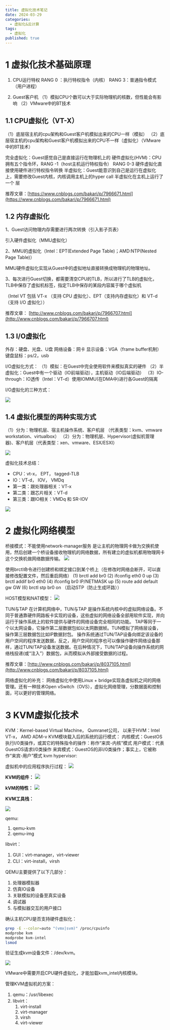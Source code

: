 ```yaml
---
title: 虚拟化技术笔记
date: 2024-03-29
categories:
  - 虚拟化&云计算
tags:
  - 虚拟化
published: true
---
```


# 1 虚拟化技术基础原理

1. CPU运行特权
RANG 0 ：执行特权指令（内核）
RANG 3：普通指令模式（用户进程）

2. Guest客户机
（1）模拟CPU个数可以大于实际物理机的核数，但性能会有影响
（2）VMware中的BT技术

## 1.1 CPU虚拟化（VT-X）

（1）底层宿主机的cpu架构和Guest客户机模拟出来的CPU一样（模拟）
（2）底层宿主机的cpu架构和Guest客户机模拟出来的CPU不一样（虚拟化）（VMware中的BT技术）

完全虚拟化：Guest感觉自己是直接运行在物理机上的
硬件虚拟化(HVM)：CPU拥有五个指令环，RANG -1（host主机运行特权指令） RANG 0-3
硬件虚拟化直接使用硬件进行特权指令转换
半虚拟化：Guest能意识到自己是运行在虚拟化上，需要修改Guest内核，内核调用主机上的hyper call
半虚拟化在主机上运行了一个 层

推荐文章：[https://www.cnblogs.com/bakari/p/7966671.html](https://www.cnblogs.com/bakari/p/7966671.html)

## 1.2 内存虚拟化
1、Guest访问物理内存需要进行两次转换（引入影子页表）

引入硬件虚拟化（MMU虚拟化）

2、MMU的虚拟化（Intel：EPT(Extended Page Table)；AMD:NTP(Nested Page Table)）

MMU硬件虚拟化实现从Guest中的虚拟地址直接转换成物理机的物理地址。

3、每次进行Guest切换，都需要清空CPU的TLB，所以进行了TLB的虚拟化，TLB中保存了虚拟机标签，指定TLB中保存的某段内容属于哪个虚拟机

（Intel VT 包括 VT-x （支持 CPU 虚拟化）、EPT（支持内存虚拟化）和 VT-d（支持 I/O 虚拟化））

推荐文章： [http://www.cnblogs.com/bakari/p/7966707.html](http://www.cnblogs.com/bakari/p/7966707.html)
## 1.3 I/O虚拟化
外存：硬盘、光盘、U盘
网络设备：网卡
显示设备：VGA（frame buffer机制）
键盘鼠标：ps/2，usb

I/O虚拟化方式：
（1）模拟：在Guest中完全使用软件来模拟真实的硬件
（2）半虚拟化：Guest中有一个驱动（IO前端驱动），主机驱动（IO后端驱动）
（3）IO-through：IO透传（Intel：VT-d）使用IOMMU(在DMA中)进行各Guest的隔离

I/O虚拟化的三种方式：

![](https://raw.githubusercontent.com/BaihlUp/Figurebed/master/2024/20240329162334.png)

## 1.4 虚拟化模型的两种实现方式
（1）分为：物理机层、宿主机操作系统、客户机层 （代表类型：kvm、vmware workstation、virtualbox）
（2）分为：物理机层、Hypervisor(虚拟机管理器)、客户机层（代表类型：xen、vmware、ESX/ESXI）

![](https://raw.githubusercontent.com/BaihlUp/Figurebed/master/2024/20240329162503.png)

虚拟化技术总结：
- CPU：vt-x， EPT， tagged-TLB
- IO：VT-d， IOV， VMDq
- 第一类：跟处理器相关：VT-x
- 第二类：跟芯片相关：VT-d
- 第三类：跟IO相关：VMDq 和 SR-IOV

![](https://raw.githubusercontent.com/BaihlUp/Figurebed/master/2024/20240329162559.png)

# 2 虚拟化网络模型
桥接模式：不能使用network-manager服务
是让主机的物理网卡做为交换机使用，然后创建一个桥设备接收物理机的网络数据，所有建立的虚拟机都用物理网卡这个交换机做网络数据传输。
![](https://raw.githubusercontent.com/BaihlUp/Figurebed/master/2024/20240329162705.png)

使用brctl命令进行创建桥和绑定接口到某个桥上（在修改时网络会断开，可以直接修改配置文件，然后重启网络）
(1) brctl add br0
(2) ifconfig eth0 0 up
(3) brctl addif br0 eth0
(4) ifconfig br0 IP/NETMASK up
(5) route add default gw GW
(6) brctl stp br0 on （启动STP（防止生成环路））

HOST模型和NAT模型：
![](https://raw.githubusercontent.com/BaihlUp/Figurebed/master/2024/20240329162738.png)

TUN与TAP
在计算机网络中，TUN与TAP 是操作系统内核中的虚拟网络设备。不同于普通靠硬件网路板卡实现的设备，这些虚拟的网络设备全部用软件实现，并向运行于操作系统上的软件提供与硬件的网络设备完全相同的功能。
TAP等同于一个以太网设备，它操作第二层数据包如以太网数据帧。TUN模拟了网络层设备，操作第三层数据包比如IP数据封包。
操作系统通过TUN/TAP设备向绑定该设备的用户空间的程序发送数据，反之，用户空间的程序也可以像操作硬件网络设备那样，通过TUN/TAP设备发送数据。在后种情况下，TUN/TAP设备向操作系统的网络栈投递(或“注入”）数据包，从而模拟从外部接受数据的过程。

推荐文章：[http://www.cnblogs.com/bakari/p/8037105.html](http://www.cnblogs.com/bakari/p/8037105.html)

网络虚拟化的补充：
网络虚拟化中使用Linux + bridge实现各虚拟机之间的网络管理。还有一种技术Open vSwitch（OVS），虚拟化网络管理，分数据面和控制面，可以更好的管理网络。

# 3 KVM虚拟化技术
KVM：Kernel-based Virtual Machine， Qumranet公司， 以来于HVM：Intel VT-x， AMD ADM-v
KVM模块载入后的系统的运行模式：
内核模式：GuestOS执行I/0类操作，或其它的特殊指令的操作：称作“来宾-内核”模式
用户模式：代表GuestOS请求I/0类操作
来宾模式：GuestOS的非I/0类操作；事实上，它被称作“来宾-用户”模式
kvm hypervisor:

虚拟机中的应用程序执行过程：
![](https://raw.githubusercontent.com/BaihlUp/Figurebed/master/2024/20240329163053.png)

**KVM的组件：**
![](https://raw.githubusercontent.com/BaihlUp/Figurebed/master/2024/20240329163301.png)

**kVM的特性：**
![](https://raw.githubusercontent.com/BaihlUp/Figurebed/master/2024/20240329163334.png)

**KVM工具栈：**

![](https://raw.githubusercontent.com/BaihlUp/Figurebed/master/2024/20240329163346.png)

qemu:
1. qemu-kvm
2. qemu-img

libvirt：
1. GUI：virt-manager，virt-viewer
2. CLI：virt-install，virsh

QEMU主要提供了以下几部分：
1. 处理器模拟器
2. 仿真IO设备
3. 关联模拟的设备至真实设备
4. 调试器
5. 与模拟器交互的用户接口

确认主机CPU是否支持硬件虚拟化：
```bash
grep -E --color=auto "(vmx|svm)" /proc/cpuinfo
modprobe kvm
modprobe kvm-intel
lsmod
```
验证生成kvm设备文件：/dev/kvm。

![](https://raw.githubusercontent.com/BaihlUp/Figurebed/master/2024/20240329163633.png)

VMware中需要开启CPU硬件虚拟化，才能加载kvm_intel内核模块。

管理KVM虚拟机的方案：
1. qemu：/usr/libexec
2. libvirt：
	1. virt-install
	2. virt-manager
	3. virsh
	4. virt-viewer


